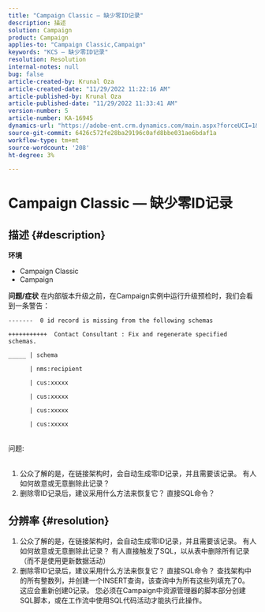 ```yaml
---
title: "Campaign Classic — 缺少零ID记录"
description: 描述
solution: Campaign
product: Campaign
applies-to: "Campaign Classic,Campaign"
keywords: "KCS — 缺少零ID记录"
resolution: Resolution
internal-notes: null
bug: false
article-created-by: Krunal Oza
article-created-date: "11/29/2022 11:22:16 AM"
article-published-by: Krunal Oza
article-published-date: "11/29/2022 11:33:41 AM"
version-number: 5
article-number: KA-16945
dynamics-url: "https://adobe-ent.crm.dynamics.com/main.aspx?forceUCI=1&pagetype=entityrecord&etn=knowledgearticle&id=95a25d0f-d86f-ed11-9561-6045bd006a22"
source-git-commit: 6426c572fe28ba29196c0afd8bbe031ae6bdaf1a
workflow-type: tm+mt
source-wordcount: '208'
ht-degree: 3%

---
```


# Campaign Classic — 缺少零ID记录

## 描述 {#description}

<b>环境</b>
- Campaign Classic
- Campaign



<b>问题/症状</b>
在内部版本升级之前，在Campaign实例中运行升级预检时，我们会看到一条警告：


```
-------  0 id record is missing from the following schemas

+++++++++++  Contact Consultant : Fix and regenerate specified schemas.

_____ | schema                   

      | nms:recipient            

      | cus:xxxxx     

      | cus:xxxxx         

      | cus:xxxxx        

      | cus:xxxxx
```

<br>问题:<br><br>


1. 公众了解的是，在链接架构时，会自动生成零ID记录，并且需要该记录。 有人如何故意或无意删除此记录？
2. 删除零ID记录后，建议采用什么方法来恢复它？ 直接SQL命令？



## 分辨率 {#resolution}


1. 公众了解的是，在链接架构时，会自动生成零ID记录，并且需要该记录。 有人如何故意或无意删除此记录？ 有人直接触发了SQL，以从表中删除所有记录（而不是使用更新数据活动）
2. 删除零ID记录后，建议采用什么方法来恢复它？ 直接SQL命令？ 查找架构中的所有整数列，并创建一个INSERT查询，该查询中为所有这些列填充了0。 这应会重新创建0记录。 您必须在Campaign中资源管理器的脚本部分创建SQL脚本，或在工作流中使用SQL代码活动才能执行此操作。

